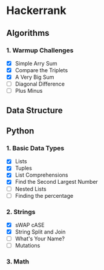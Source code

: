 # Hackerrank
## Algorithms

### 1. Warmup Challenges
  - [x] Simple Arry Sum
  - [x] Compare the Triplets
  - [x] A Very Big Sum
  - [ ] Diagonal Difference
  - [ ] Plus Minus

## Data Structure


## Python

### 1. Basic Data Types
  - [x] Lists
  - [x] Tuples
  - [x] List Comprehensions
  - [x] Find the Second Largest Number
  - [ ] Nested Lists
  - [ ] Finding the percentage
  
### 2. Strings
  - [x] sWAP cASE
  - [x] String Split and Join
  - [ ] What's Your Name?
  - [ ] Mutations

### 3. Math
